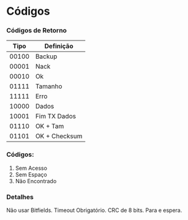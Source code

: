 # Códigos

### Códigos de Retorno
| Tipo  | Definição       |
|-------|-----------------|
| 00100 | Backup          |
| 00001 | Nack            |
| 00010 | Ok              |
| 01111 | Tamanho         |
| 11111 | Erro            |
| 10000 | Dados           |
| 10001 | Fim TX Dados    |
| 01110 | OK + Tam        |
| 01101 | OK + Checksum   |

### Códigos:
1. Sem Acesso
2. Sem Espaço
3. Não Encontrado

### Detalhes
Não usar Bitfields.
Timeout Obrigatório.
CRC de 8 bits.
Para e espera.